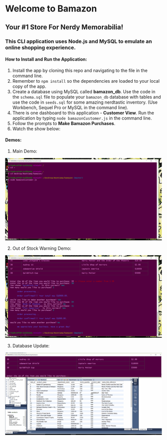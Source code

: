 # Welcome to Bamazon

## Your #1 Store For Nerdy Memorabilia!

### This CLI application uses Node.js and MySQL to emulate an online shopping experience.

#### How to Install and Run the Application:

1. Install the app by cloning this repo and navigating to the file in the command line.
2. Remember to `npm install` so the dependencies are loaded to your local copy of the app.
3. Create a database using MySQL called __bamazon_db__.  Use the code in the `schema.sql` file to populate your `bamazon_db` database with tables and use the code in `seeds.sql` for some amazing nerdtastic inventory. (Use Workbench, Sequel Pro or MySQL in the command line).
3. There is one dashboard to this application - __Customer View__. Run the application by typing `node bamazonCustomer.js` in the command line. 
4. Follow the prompts to __Make Bamazon Purchases__.
5. Watch the show below:

#### Demos:
1. Main Demo:

![](bamazon1.gif)

2. Out of Stock Warning Demo:

![](bamazon2.gif)

3. Database Update:

![](bamazon3.gif)
